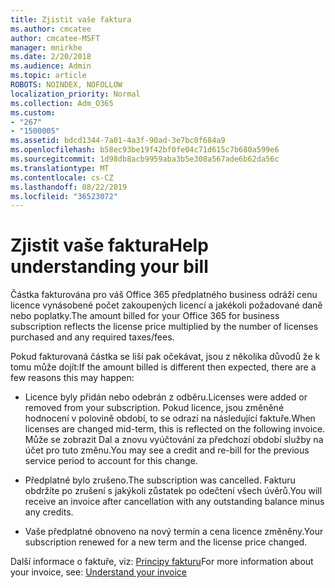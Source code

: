 ```yaml
---
title: Zjistit vaše faktura
ms.author: cmcatee
author: cmcatee-MSFT
manager: mnirkhe
ms.date: 2/20/2018
ms.audience: Admin
ms.topic: article
ROBOTS: NOINDEX, NOFOLLOW
localization_priority: Normal
ms.collection: Adm_O365
ms.custom:
- "267"
- "1500005"
ms.assetid: bdcd1344-7a01-4a3f-90ad-3e7bc0f684a9
ms.openlocfilehash: b58ec93be19f42bf0fe04c71d615c7b680a599e6
ms.sourcegitcommit: 1d98db8acb9959aba3b5e308a567ade6b62da56c
ms.translationtype: MT
ms.contentlocale: cs-CZ
ms.lasthandoff: 08/22/2019
ms.locfileid: "36523072"
---
```

# <a name="help-understanding-your-bill"></a><span data-ttu-id="8abb6-102">Zjistit vaše faktura</span><span class="sxs-lookup"><span data-stu-id="8abb6-102">Help understanding your bill</span></span>

<span data-ttu-id="8abb6-103">Částka fakturována pro váš Office 365 předplatného business odráží cenu licence vynásobené počet zakoupených licencí a jakékoli požadované daně nebo poplatky.</span><span class="sxs-lookup"><span data-stu-id="8abb6-103">The amount billed for your Office 365 for business subscription reflects the license price multiplied by the number of licenses purchased and any required taxes/fees.</span></span>
  
<span data-ttu-id="8abb6-104">Pokud fakturovaná částka se liší pak očekávat, jsou z několika důvodů že k tomu může dojít:</span><span class="sxs-lookup"><span data-stu-id="8abb6-104">If the amount billed is different then expected, there are a few reasons this may happen:</span></span>
  
- <span data-ttu-id="8abb6-105">Licence byly přidán nebo odebrán z odběru.</span><span class="sxs-lookup"><span data-stu-id="8abb6-105">Licenses were added or removed from your subscription.</span></span> <span data-ttu-id="8abb6-106">Pokud licence, jsou změněné hodnocení v polovině období, to se odrazí na následující faktuře.</span><span class="sxs-lookup"><span data-stu-id="8abb6-106">When licenses are changed mid-term, this is reflected on the following invoice.</span></span> <span data-ttu-id="8abb6-107">Může se zobrazit Dal a znovu vyúčtování za předchozí období služby na účet pro tuto změnu.</span><span class="sxs-lookup"><span data-stu-id="8abb6-107">You may see a credit and re-bill for the previous service period to account for this change.</span></span>

- <span data-ttu-id="8abb6-108">Předplatné bylo zrušeno.</span><span class="sxs-lookup"><span data-stu-id="8abb6-108">The subscription was cancelled.</span></span> <span data-ttu-id="8abb6-109">Fakturu obdržíte po zrušení s jakýkoli zůstatek po odečtení všech úvěrů.</span><span class="sxs-lookup"><span data-stu-id="8abb6-109">You will receive an invoice after cancellation with any outstanding balance minus any credits.</span></span>

- <span data-ttu-id="8abb6-110">Vaše předplatné obnoveno na nový termín a cena licence změněny.</span><span class="sxs-lookup"><span data-stu-id="8abb6-110">Your subscription renewed for a new term and the license price changed.</span></span>

<span data-ttu-id="8abb6-111">Další informace o faktuře, viz: [Principy fakturu](https://docs.microsoft.com/office365/admin/subscriptions-and-billing/understand-your-invoice)</span><span class="sxs-lookup"><span data-stu-id="8abb6-111">For more information about your invoice, see: [Understand your invoice](https://docs.microsoft.com/office365/admin/subscriptions-and-billing/understand-your-invoice)</span></span>